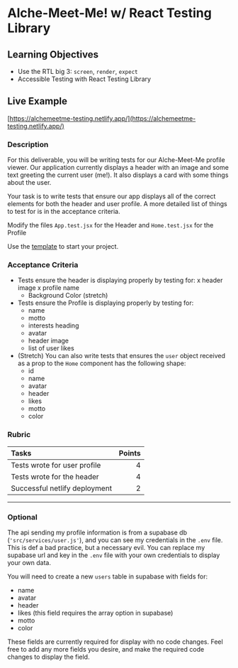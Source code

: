 # Alche-Meet-Me! w/ React Testing Library

## Learning Objectives

- Use the RTL big 3: `screen`, `render`, `expect`
- Accessible Testing with React Testing Library

## Live Example

[https://alchemeetme-testing.netlify.app/](https://alchemeetme-testing.netlify.app/)

### Description

For this deliverable, you will be writing tests for our Alche-Meet-Me profile viewer. Our application currently displays a header with an image and some text greeting the current user (me!). It also displays a card with some things about the user.

Your task is to write tests that ensure our app displays all of the correct elements for both the header and user profile. A more detailed list of things to test for is in the acceptance criteria.

Modify the files `App.test.jsx` for the Header and `Home.test.jsx` for the Profile

Use the [template](https://github.com/alchemycodelab/adv-react-alchemeetme-testing) to start your project.

### Acceptance Criteria

- Tests ensure the header is displaying properly by testing for:
  x header image
  x profile name
  - Background Color (stretch)
- Tests ensure the Profile is displaying properly by testing for:
  - name
  - motto
  - interests heading
  - avatar
  - header image
  - list of user likes
- (Stretch) You can also write tests that ensures the `user` object received as a prop to the `Home` component has the following shape:
  - id
  - name
  - avatar
  - header
  - likes
  - motto
  - color

### Rubric

| Tasks                                                                    | Points |
| :----------------------------------------------------------------------- | -----: |
| Tests wrote for user profile |      4 |
| Tests wrote for the header        |      4 |
| Successful netlify deployment                      |      2 |

---
### Optional
The api sending my profile information is from a supabase db (`'src/services/user.js'`), and you can see my credentials in the `.env` file. This is def a bad practice, but a necessary evil. You can replace my supabase url and key in the `.env` file with your own credentials to display your own data.

You will need to create a new `users` table in supabase with fields for:
  - name
  - avatar
  - header
  - likes (this field requires the array option in supabase)
  - motto
  - color

These fields are currently required for display with no code changes. Feel free to add any more fields you desire, and make the required code changes to display the field.
